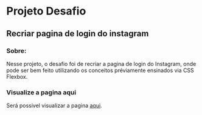 # Projeto Desafio
## Recriar pagina de login do instagram

### Sobre:

Nesse projeto, o desafio foi de recriar a pagina de login do Instagram, onde pode ser bem feito utilizando os conceitos préviamente ensinados via CSS Flexbox.

### Visualize a pagina aqui

Será possivel visualizar a pagina [aqui](https://htmlpreview.github.io/?https://github.com/TioBael/DIO/blob/main/HTML%20e%20CSS/Projetos/desafio/index.html).
